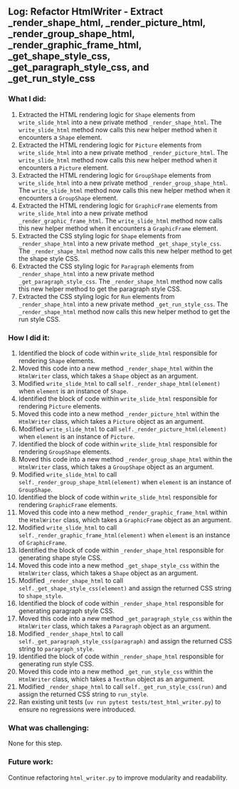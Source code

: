 ## Log: Refactor HtmlWriter - Extract _render_shape_html, _render_picture_html, _render_group_shape_html, _render_graphic_frame_html, _get_shape_style_css, _get_paragraph_style_css, and _get_run_style_css

### What I did:
1.  Extracted the HTML rendering logic for `Shape` elements from `write_slide_html` into a new private method `_render_shape_html`. The `write_slide_html` method now calls this new helper method when it encounters a `Shape` element.
2.  Extracted the HTML rendering logic for `Picture` elements from `write_slide_html` into a new private method `_render_picture_html`. The `write_slide_html` method now calls this new helper method when it encounters a `Picture` element.
3.  Extracted the HTML rendering logic for `GroupShape` elements from `write_slide_html` into a new private method `_render_group_shape_html`. The `write_slide_html` method now calls this new helper method when it encounters a `GroupShape` element.
4.  Extracted the HTML rendering logic for `GraphicFrame` elements from `write_slide_html` into a new private method `_render_graphic_frame_html`. The `write_slide_html` method now calls this new helper method when it encounters a `GraphicFrame` element.
5.  Extracted the CSS styling logic for `Shape` elements from `_render_shape_html` into a new private method `_get_shape_style_css`. The `_render_shape_html` method now calls this new helper method to get the shape style CSS.
6.  Extracted the CSS styling logic for `Paragraph` elements from `_render_shape_html` into a new private method `_get_paragraph_style_css`. The `_render_shape_html` method now calls this new helper method to get the paragraph style CSS.
7.  Extracted the CSS styling logic for `Run` elements from `_render_shape_html` into a new private method `_get_run_style_css`. The `_render_shape_html` method now calls this new helper method to get the run style CSS.

### How I did it:
1.  Identified the block of code within `write_slide_html` responsible for rendering `Shape` elements.
2.  Moved this code into a new method `_render_shape_html` within the `HtmlWriter` class, which takes a `Shape` object as an argument.
3.  Modified `write_slide_html` to call `self._render_shape_html(element)` when `element` is an instance of `Shape`.
4.  Identified the block of code within `write_slide_html` responsible for rendering `Picture` elements.
5.  Moved this code into a new method `_render_picture_html` within the `HtmlWriter` class, which takes a `Picture` object as an argument.
6.  Modified `write_slide_html` to call `self._render_picture_html(element)` when `element` is an instance of `Picture`.
7.  Identified the block of code within `write_slide_html` responsible for rendering `GroupShape` elements.
8.  Moved this code into a new method `_render_group_shape_html` within the `HtmlWriter` class, which takes a `GroupShape` object as an argument.
9.  Modified `write_slide_html` to call `self._render_group_shape_html(element)` when `element` is an instance of `GroupShape`.
10. Identified the block of code within `write_slide_html` responsible for rendering `GraphicFrame` elements.
11. Moved this code into a new method `_render_graphic_frame_html` within the `HtmlWriter` class, which takes a `GraphicFrame` object as an argument.
12. Modified `write_slide_html` to call `self._render_graphic_frame_html(element)` when `element` is an instance of `GraphicFrame`.
13. Identified the block of code within `_render_shape_html` responsible for generating shape style CSS.
14. Moved this code into a new method `_get_shape_style_css` within the `HtmlWriter` class, which takes a `Shape` object as an argument.
15. Modified `_render_shape_html` to call `self._get_shape_style_css(element)` and assign the returned CSS string to `shape_style`.
16. Identified the block of code within `_render_shape_html` responsible for generating paragraph style CSS.
17. Moved this code into a new method `_get_paragraph_style_css` within the `HtmlWriter` class, which takes a `Paragraph` object as an argument.
18. Modified `_render_shape_html` to call `self._get_paragraph_style_css(paragraph)` and assign the returned CSS string to `paragraph_style`.
19. Identified the block of code within `_render_shape_html` responsible for generating run style CSS.
20. Moved this code into a new method `_get_run_style_css` within the `HtmlWriter` class, which takes a `TextRun` object as an argument.
21. Modified `_render_shape_html` to call `self._get_run_style_css(run)` and assign the returned CSS string to `run_style`.
22. Ran existing unit tests (`uv run pytest tests/test_html_writer.py`) to ensure no regressions were introduced.

### What was challenging:
None for this step.

### Future work:
Continue refactoring `html_writer.py` to improve modularity and readability.